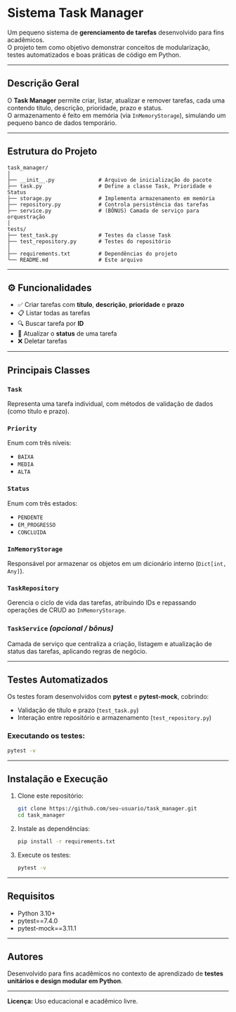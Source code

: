 # Sistema Task Manager

Um pequeno sistema de **gerenciamento de tarefas** desenvolvido para fins acadêmicos.  
O projeto tem como objetivo demonstrar conceitos de modularização, testes automatizados e boas práticas de código em Python.

---

## Descrição Geral

O **Task Manager** permite criar, listar, atualizar e remover tarefas, cada uma contendo título, descrição, prioridade, prazo e status.  
O armazenamento é feito em memória (via `InMemoryStorage`), simulando um pequeno banco de dados temporário.

---

## Estrutura do Projeto

```
task_manager/
│
├── __init__.py              # Arquivo de inicialização do pacote
├── task.py                  # Define a classe Task, Prioridade e Status
├── storage.py               # Implementa armazenamento em memória
├── repository.py            # Controla persistência das tarefas
├── service.py               # (BÔNUS) Camada de serviço para orquestração
│
tests/
├── test_task.py             # Testes da classe Task
├── test_repository.py       # Testes do repositório
│
├── requirements.txt         # Dependências do projeto
└── README.md                # Este arquivo
```

---

## ⚙️ Funcionalidades

- ✅ Criar tarefas com **título**, **descrição**, **prioridade** e **prazo**
- 📋 Listar todas as tarefas
- 🔍 Buscar tarefa por **ID**
- 🔄 Atualizar o **status** de uma tarefa
- ❌ Deletar tarefas

---

## Principais Classes

### `Task`
Representa uma tarefa individual, com métodos de validação de dados (como título e prazo).

### `Priority`
Enum com três níveis:
- `BAIXA`
- `MEDIA`
- `ALTA`

### `Status`
Enum com três estados:
- `PENDENTE`
- `EM_PROGRESSO`
- `CONCLUIDA`

### `InMemoryStorage`
Responsável por armazenar os objetos em um dicionário interno (`Dict[int, Any]`).

### `TaskRepository`
Gerencia o ciclo de vida das tarefas, atribuindo IDs e repassando operações de CRUD ao `InMemoryStorage`.

### `TaskService` *(opcional / bônus)*
Camada de serviço que centraliza a criação, listagem e atualização de status das tarefas, aplicando regras de negócio.

---

## Testes Automatizados

Os testes foram desenvolvidos com **pytest** e **pytest-mock**, cobrindo:
- Validação de título e prazo (`test_task.py`)
- Interação entre repositório e armazenamento (`test_repository.py`)

### Executando os testes:

```bash
pytest -v
```

---

## Instalação e Execução

1. Clone este repositório:
   ```bash
   git clone https://github.com/seu-usuario/task_manager.git
   cd task_manager
   ```

2. Instale as dependências:
   ```bash
   pip install -r requirements.txt
   ```

3. Execute os testes:
   ```bash
   pytest -v
   ```

---

## Requisitos

- Python 3.10+
- pytest==7.4.0  
- pytest-mock==3.11.1  

---

## Autores

Desenvolvido para fins acadêmicos no contexto de aprendizado de **testes unitários e design modular em Python**.

---

**Licença:** Uso educacional e acadêmico livre.
